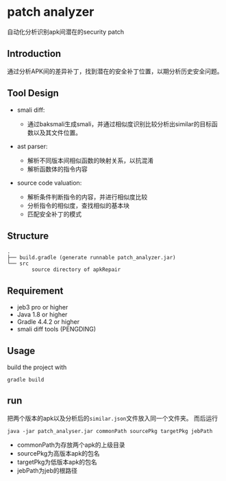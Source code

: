 # patch analyzer

自动化分析识别apk间潜在的security patch

## Introduction

通过分析APK间的差异补丁，找到潜在的安全补丁位置，以期分析历史安全问题。



## Tool Design


- smali diff:
    - 通过baksmali生成smali，并通过相似度识别比较分析出similar的目标函数以及其文件位置。
    
- ast parser:
    - 解析不同版本间相似函数的映射关系，以抗混淆
    - 解析函数体的指令内容
    
- source code valuation:
    - 解析条件判断指令的内容，并进行相似度比较
    - 分析指令的相似度，查找相似的基本块
    - 匹配安全补丁的模式

## Structure
```
.
├── build.gradle (generate runnable patch_analyzer.jar)
└── src
        source directory of apkRepair
```

## Requirement

- jeb3 pro or higher
- Java 1.8 or higher
- Gradle 4.4.2 or higher
- smali diff tools (PENGDING)

## Usage
build the project with
```
gradle build
```

## run

把两个版本的apk以及分析后的`similar.json`文件放入同一个文件夹。
而后运行
```
java -jar patch_analyser.jar commonPath sourcePkg targetPkg jebPath
```
- commonPath为存放两个apk的上级目录
- sourcePkg为高版本apk的包名
- targetPkg为低版本apk的包名
- jebPath为jeb的根路径